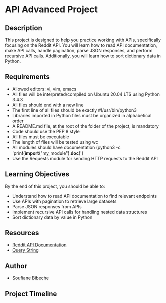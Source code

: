 # API Advanced Project

## Description
This project is designed to help you practice working with APIs, specifically focusing on the Reddit API. You will learn how to read API documentation, make API calls, handle pagination, parse JSON responses, and perform recursive API calls. Additionally, you will learn how to sort dictionary data in Python.

## Requirements
- Allowed editors: vi, vim, emacs
- All files will be interpreted/compiled on Ubuntu 20.04 LTS using Python 3.4.3
- All files should end with a new line
- The first line of all files should be exactly #!/usr/bin/python3
- Libraries imported in Python files must be organized in alphabetical order
- A README.md file, at the root of the folder of the project, is mandatory
- Code should use the PEP 8 style
- All files must be executable
- The length of files will be tested using wc
- All modules should have documentation (python3 -c 'print(__import__("my_module").__doc__)')
- Use the Requests module for sending HTTP requests to the Reddit API

## Learning Objectives
By the end of this project, you should be able to:
- Understand how to read API documentation to find relevant endpoints
- Use APIs with pagination to retrieve large datasets
- Parse JSON responses from APIs
- Implement recursive API calls for handling nested data structures
- Sort dictionary data by value in Python

## Resources
- [Reddit API Documentation](https://www.reddit.com/dev/api/)
- [Query String](https://en.wikipedia.org/wiki/Query_string)

## Author
- Soufiane Bibeche

## Project Timeline
